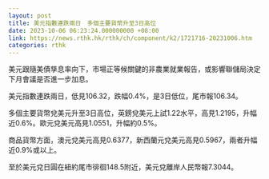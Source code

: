 ```yaml
---
layout: post
title: 美元指數連跌兩日　多個主要貨幣升至3日高位
date: 2023-10-06 06:23:24.000000000 +08:00
link: https://news.rthk.hk/rthk/ch/component/k2/1721716-20231006.htm
categories: rthk
---
```


美元跟隨美債孳息率向下，市場正等候關鍵的非農業就業報告，或影響聯儲局決定下月會議是否進一步加息。

美元指數連跌兩日，低見106.32，跌幅0.4%，是3日低位，尾市報106.34。

多個主要貨幣兌美元升至3日高位，英鎊兌美元上試1.22水平，高見1.2195，升幅近0.6%。歐元兌美元高見1.0551，升幅約0.5%。

商品貨幣方面，澳元兌美元高見0.6377，新西蘭元兌美元高見0.5967，兩者升幅近0.9%或以上。

至於美元兌日圓在紐約尾市徘徊148.5附近，美元兌離岸人民幣報7.3044。
